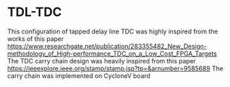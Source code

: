 # TDL-TDC

This configuration of tapped delay line TDC was highly inspired from the works of this paper https://www.researchgate.net/publication/283355482_New_Design-methodology_of_High-performance_TDC_on_a_Low_Cost_FPGA_Targets
The TDC carry chain design was heavily inspired from this paper https://ieeexplore.ieee.org/stamp/stamp.jsp?tp=&arnumber=9585689
The carry chain was implemented on CycloneV board
